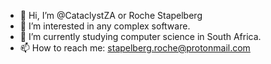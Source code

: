 - 👋 Hi, I’m @CataclystZA or Roche Stapelberg
- 👀 I’m interested in any complex software.
- 🌱 I’m currently studying computer science in South Africa.
- 📫 How to reach me: stapelberg.roche@protonmail.com

<!---
CataclystZA/CataclystZA is a ✨ special ✨ repository because its `README.md` (this file) appears on your GitHub profile.
You can click the Preview link to take a look at your changes.
--->
